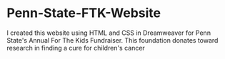 # Penn-State-FTK-Website
I created this website using HTML and CSS in Dreamweaver for Penn State's Annual For The Kids Fundraiser. This foundation donates toward research in finding a cure for children's cancer
